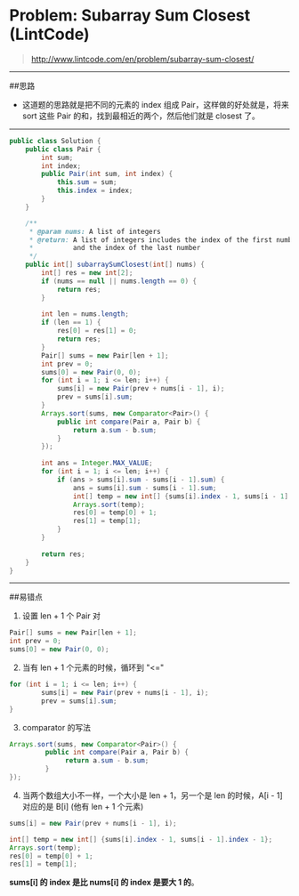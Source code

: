 # Problem: Subarray Sum Closest (LintCode)


> http://www.lintcode.com/en/problem/subarray-sum-closest/

------------------
##思路
* 这道题的思路就是把不同的元素的 index 组成 Pair，这样做的好处就是，将来 sort 这些 Pair 的和，找到最相近的两个，然后他们就是 closest 了。

----------
```java
public class Solution {
    public class Pair {
        int sum;
        int index;
        public Pair(int sum, int index) {
            this.sum = sum;
            this.index = index;
        }
    }

    /**
     * @param nums: A list of integers
     * @return: A list of integers includes the index of the first number 
     *          and the index of the last number
     */
    public int[] subarraySumClosest(int[] nums) {
        int[] res = new int[2];
        if (nums == null || nums.length == 0) {
            return res;
        }
        
        int len = nums.length;
        if (len == 1) {
            res[0] = res[1] = 0;
            return res;
        }
        Pair[] sums = new Pair[len + 1];
        int prev = 0;
        sums[0] = new Pair(0, 0);
        for (int i = 1; i <= len; i++) {
            sums[i] = new Pair(prev + nums[i - 1], i);
            prev = sums[i].sum;
        }
        Arrays.sort(sums, new Comparator<Pair>() {
            public int compare(Pair a, Pair b) {
                return a.sum - b.sum;
            }
        });
        
        int ans = Integer.MAX_VALUE;
        for (int i = 1; i <= len; i++) {
            if (ans > sums[i].sum - sums[i - 1].sum) {
                ans = sums[i].sum - sums[i - 1].sum;
                int[] temp = new int[] {sums[i].index - 1, sums[i - 1].index - 1};
                Arrays.sort(temp);
                res[0] = temp[0] + 1;
                res[1] = temp[1];
            }
        }
        
        return res;
    }
}
```
--------
##易错点

1. 设置 len + 1 个 Pair 对
```java
Pair[] sums = new Pair[len + 1];
int prev = 0;
sums[0] = new Pair(0, 0);
```
2. 当有 len + 1 个元素的时候，循环到 "<="
```java
for (int i = 1; i <= len; i++) {
        sums[i] = new Pair(prev + nums[i - 1], i);
        prev = sums[i].sum;
}
```
3. comparator 的写法
```java
Arrays.sort(sums, new Comparator<Pair>() {
         public int compare(Pair a, Pair b) {
              return a.sum - b.sum;
         }
});
```
4. 当两个数组大小不一样，一个大小是 len + 1，另一个是 len 的时候，A[i - 1] 对应的是 B[i] (他有 len + 1 个元素)
```java
sums[i] = new Pair(prev + nums[i - 1], i);
```
```java
int[] temp = new int[] {sums[i].index - 1, sums[i - 1].index - 1};
Arrays.sort(temp);
res[0] = temp[0] + 1;
res[1] = temp[1];
```
**sums[i] 的 index 是比 nums[i] 的 index 是要大 1 的**。































